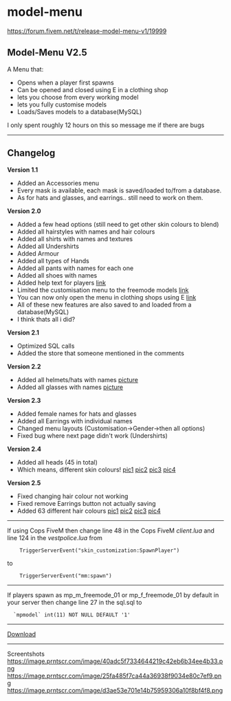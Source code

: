 # model-menu
https://forum.fivem.net/t/release-model-menu-v1/19999
## Model-Menu V2.5
A Menu that:

* Opens when a player first spawns
* Can be opened and closed using E in a clothing shop
* lets you choose from every working model
* lets you fully customise models
* Loads/Saves models to a database(MySQL)

I only spent roughly 12 hours on this so message me if there are bugs


----------
## Changelog

**Version 1.1**

* Added an Accessories menu
* Every mask is available, each mask is saved/loaded to/from a database.
* As for hats and glasses, and earrings.. still need to work on them.

**Version 2.0**

* Added a few head options (still need to get other skin colours to blend)
* Added all hairstyles with names and hair colours
* Added all shirts with names and textures
* Added all Undershirts
* Added Armour
* Added all types of Hands
* Added all pants with names for each one
* Added all shoes with names
* Added help text for players [link](http://prntscr.com/fb93zy)
* Limited the customisation menu to the freemode models [link](http://prntscr.com/fb94cx)
* You can now only open the menu in clothing shops using E [link](http://prntscr.com/fb95b6)
* All of these new features are also saved to and loaded from a database(MySQL)
* I think thats all i did?

**Version 2.1**

* Optimized SQL calls
* Added the store that someone mentioned in the comments

**Version 2.2**

* Added all helmets/hats with names [picture](https://prnt.sc/fc40qx)
* Added all glasses with names [picture](https://prnt.sc/fc40w1)

**Version 2.3**

* Added female names for hats and glasses
* Added all Earrings with individual names
* Changed menu layouts (Customisation->Gender->then all options)
* Fixed bug where next page didn't work (Undershirts)

**Version 2.4**

* Added all heads (45 in total)
* Which means, different skin colours! [pic1](http://prntscr.com/fckeuj) [pic2](http://prntscr.com/fckfqi) [pic3](http://prntscr.com/fckg1z) [pic4](http://prntscr.com/fckg6b)

**Version 2.5**

* Fixed changing hair colour not working
* Fixed remove Earrings button not actually saving
* Added 63 different hair colours [pic1](https://prnt.sc/fct3j7) [pic2](https://prnt.sc/fct3ny) [pic3](https://prnt.sc/fct3qx) [pic4](https://prnt.sc/fct3zx)

----------

If using Cops FiveM then change line 48 in the Cops FiveM _client.lua_ and line 124 in the _vestpolice.lua_ from
```
	TriggerServerEvent("skin_customization:SpawnPlayer")
```
to
```
    TriggerServerEvent("mm:spawn")
```

----------


If players spawn as mp_m_freemode_01 or mp_f_freemode_01 by default in your server then change line 27 in the sql.sql to
```
  `mpmodel` int(11) NOT NULL DEFAULT '1'
```
----------

[Download](https://github.com/FrazzIe/model-menu/archive/master.zip)

----------
Screentshots
https://image.prntscr.com/image/40adc5f7334644219c42eb6b34ee4b33.png
https://image.prntscr.com/image/25fa485f7ca44a36938f9034e80c7ef9.png
https://image.prntscr.com/image/d3ae53e701e14b75959306a10f8bf4f8.png
